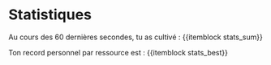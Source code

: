 # Statistiques

Au cours des 60 dernières secondes, tu as cultivé : {{itemblock stats_sum}}

Ton record personnel par ressource est : {{itemblock stats_best}}